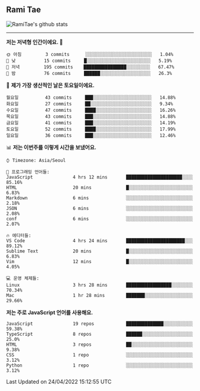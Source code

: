 ## Rami Tae

![RamiTae's github stats](https://github-readme-stats.vercel.app/api?username=RamiTae&show_icons=true&theme=tokyonight)

---
<!--START_SECTION:waka-->
**저는 저녁형 인간이에요. 🦉** 

```text
🌞 아침         3 commits      ░░░░░░░░░░░░░░░░░░░░░░░░░   1.04% 
🌆 낮　         15 commits     █░░░░░░░░░░░░░░░░░░░░░░░░   5.19% 
🌃 저녁         195 commits    ████████████████░░░░░░░░░   67.47% 
🌙 밤　         76 commits     ██████░░░░░░░░░░░░░░░░░░░   26.3%

```
📅 **제가 가장 생산적인 날은 토요일이에요.** 

```text
월요일          43 commits     ███░░░░░░░░░░░░░░░░░░░░░░   14.88% 
화요일          27 commits     ██░░░░░░░░░░░░░░░░░░░░░░░   9.34% 
수요일          47 commits     ████░░░░░░░░░░░░░░░░░░░░░   16.26% 
목요일          43 commits     ███░░░░░░░░░░░░░░░░░░░░░░   14.88% 
금요일          41 commits     ███░░░░░░░░░░░░░░░░░░░░░░   14.19% 
토요일          52 commits     ████░░░░░░░░░░░░░░░░░░░░░   17.99% 
일요일          36 commits     ███░░░░░░░░░░░░░░░░░░░░░░   12.46%

```


📊 **저는 이번주를 이렇게 시간을 보냈어요.** 

```text
⌚︎ Timezone: Asia/Seoul

💬 프로그래밍 언어들: 
JavaScript               4 hrs 12 mins       █████████████████████░░░░   85.16% 
HTML                     20 mins             █░░░░░░░░░░░░░░░░░░░░░░░░   6.83% 
Markdown                 6 mins              ░░░░░░░░░░░░░░░░░░░░░░░░░   2.18% 
JSON                     6 mins              ░░░░░░░░░░░░░░░░░░░░░░░░░   2.08% 
conf                     6 mins              ░░░░░░░░░░░░░░░░░░░░░░░░░   2.07%

🔥 에디터들: 
VS Code                  4 hrs 24 mins       ██████████████████████░░░   89.12% 
Sublime Text             20 mins             █░░░░░░░░░░░░░░░░░░░░░░░░   6.83% 
Vim                      12 mins             █░░░░░░░░░░░░░░░░░░░░░░░░   4.05%

💻 운영 체제들: 
Linux                    3 hrs 28 mins       █████████████████░░░░░░░░   70.34% 
Mac                      1 hr 28 mins        ███████░░░░░░░░░░░░░░░░░░   29.66%

```

**저는 주로 JavaScript 언어를 사용해요.** 

```text
JavaScript               19 repos            ██████████████░░░░░░░░░░░   59.38% 
TypeScript               8 repos             ██████░░░░░░░░░░░░░░░░░░░   25.0% 
HTML                     3 repos             ██░░░░░░░░░░░░░░░░░░░░░░░   9.38% 
CSS                      1 repo              ░░░░░░░░░░░░░░░░░░░░░░░░░   3.12% 
Python                   1 repo              ░░░░░░░░░░░░░░░░░░░░░░░░░   3.12%

```



 Last Updated on 24/04/2022 15:12:55 UTC
<!--END_SECTION:waka-->
